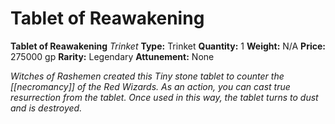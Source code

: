 # Tablet of Reawakening

**Tablet of Reawakening**
_Trinket_
**Type:** Trinket
**Quantity:** 1
**Weight:** N/A
**Price:** 275000 gp
**Rarity:** Legendary
**Attunement:** None

*Witches of Rashemen created this Tiny stone tablet to counter the [[necromancy]] of the Red Wizards. As an action, you can cast true resurrection from the tablet. Once used in this way, the tablet turns to dust and is destroyed.*